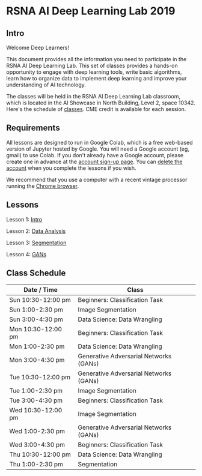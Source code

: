 
# RSNA AI Deep Learning Lab 2019

## Intro

Welcome Deep Learners!  

This document provides all the information you need to participate in the RSNA AI Deep Learning Lab. This set of classes provides a hands-on opportunity to engage with deep learning tools, write basic algorithms, learn how to organize data to implement deep learning and improve your understanding of AI technology. 

The classes will be held in the RSNA AI Deep Learning Lab classroom, which is located in the AI Showcase in North Building, Level 2, space 10342. Here's the schedule of [classes](#class-schedule). CME credit is available for each session.


## Requirements

All lessons are designed to run in Google Colab, which is a free web-based version of Jupyter hosted by Google. You will need a Google account (eg, gmail) to use Colab. If you don't already have a Google account, please create one in advance at the [account sign-up page](https://accounts.google.com/signup/v2/webcreateaccount?flowName=GlifWebSignIn&flowEntry=SignUp). You can [delete the account](https://support.google.com/accounts/answer/32046?hl=en) when you complete the lessons if you wish. 

We recommend that you use a computer with a recent vintage processor running the [Chrome browser](https://www.google.com/chrome/). 

## Lessons

Lesson 1: [Intro](https://colab.research.google.com/github/RSNA/AI-Deep-Learning-Lab/blob/master/IntrotoDeepLearning.ipynb)

Lesson 2: [Data Analysis](https://colab.research.google.com/github/ImagingInformatics/machine-learning/blob/master/SiiM2019/MLcourse_Notebook_1_update.ipynb)

Lesson 3: <a href="https://colab.research.google.com/github/fangyi-mdai/rsna-2019-segmentation/blob/master/brain%20segmentation.ipynb" target="_blank" rel="noopener">Segmentation</a>

Lesson 4: [GANs](https://colab.research.google.com/github/ImagingInformatics/machine-learning/blob/master/SiiM2019/MLcourse_Notebook_1_update.ipynb)


## Class Schedule

| Date / Time | Class |
| --- | --- |
| Sun 10:30-12:00 pm | Beginners: Classification Task |
| Sun 1:00-2:30 pm | Image Segmentation |
| Sun 3:00-4:30 pm | Data Science: Data Wrangling |
| Mon 10:30-12:00 pm | Beginners: Classification Task |
| Mon 1:00-2:30 pm | Data Science: Data Wrangling |
| Mon 3:00-4:30 pm | Generative Adversarial Networks (GANs) |
| Tue 10:30-12:00 pm | Generative Adversarial Networks (GANs) |
| Tue 1:00-2:30 pm | Image Segmentation |
| Tue 3:00-4:30 pm | Beginners: Classification Task |
| Wed 10:30-12:00 pm | Image Segmentation |
| Wed 1:00-2:30 pm | Generative Adversarial Networks (GANs) |
| Wed 3:00-4:30 pm | Beginners: Classification Task |
| Thu 10:30-12:00 pm | Data Science: Data Wrangling |
| Thu 1:00-2:30 pm | Segmentation |

	
